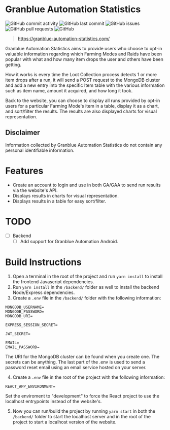 # Granblue Automation Statistics

![GitHub commit activity](https://img.shields.io/github/commit-activity/m/steve1316/granblue-automation-statistics?logo=GitHub) ![GitHub last commit](https://img.shields.io/github/last-commit/steve1316/granblue-automation-statistics?logo=GitHub) ![GitHub issues](https://img.shields.io/github/issues/steve1316/granblue-automation-statistics?logo=GitHub) ![GitHub pull requests](https://img.shields.io/github/issues-pr/steve1316/granblue-automation-statistics?logo=GitHub) ![GitHub](https://img.shields.io/github/license/steve1316/granblue-automation-statistics?logo=GitHub)

> https://granblue-automation-statistics.com/

Granblue Automation Statistics aims to provide users who choose to opt-in valuable information regarding which Farming Modes and Raids have been popular with what and how many item drops the user and others have been getting.

How it works is every time the Loot Collection process detects 1 or more item drops after a run, it will send a POST request to the MongoDB cluster and add a new entry into the specific Item table with the various information such as item name, amount it acquired, and how long it took.

Back to the website, you can choose to display all runs provided by opt-in users for a particular Farming Mode's item in a table, display it as a chart, and sort/filter the results. The results are also displayed charts for visual representation.

## Disclaimer

Information collected by Granblue Automation Statistics do not contain any personal identifiable information.

# Features

-   Create an account to login and use in both GA/GAA to send run results via the website's API.
-   Displays results in charts for visual representation.
-   Displays results in a table for easy sort/filter.

# TODO

-   [ ] Backend
    -   [ ] Add support for Granblue Automation Android.

# Build Instructions

1. Open a terminal in the root of the project and run `yarn install` to install the frontend Javascript dependencies.
2. Run `yarn install` in the `/backend/` folder as well to install the backend Node/Express dependencies.
3. Create a `.env` file in the `/backend/` folder with the following information:

```
MONGODB_USERNAME=
MONGODB_PASSWORD=
MONGODB_URI=

EXPRESS_SESSION_SECRET=

JWT_SECRET=

EMAIL=
EMAIL_PASSWORD=
```

The URI for the MongoDB cluster can be found when you create one. The secrets can be anything. The last part of the .env is used to send a password reset email using an email service hosted on your server.

4. Create a `.env` file in the root of the project with the following information:

```
REACT_APP_ENVIRONMENT=
```

Set the enviroment to "development" to force the React project to use the localhost entrypoints instead of the website's.

5. Now you can run/build the project by running `yarn start` in both the `/backend/` folder to start the localhost server and in the root of the project to start a localhost version of the website.
